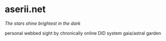 # aserii.net
*The stars shine brightest in the dark*

personal webbed sight by chronically online DID system gaia/astral garden

